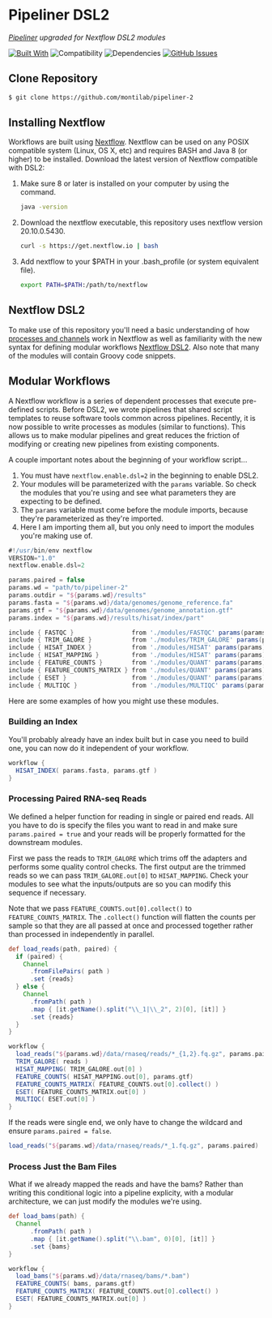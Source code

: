 # Pipeliner DSL2

<i>[Pipeliner](https://github.com/montilab/pipeliner) upgraded for Nextflow DSL2 modules</i>   

[![Built With](https://img.shields.io/badge/nextflow-DSL2-23aa62.svg?labelColor=000000)](https://www.nextflow.io/)
![Compatibility](https://img.shields.io/badge/Compatibility-Linux%20%2F%20OSX-orange.svg)
![Dependencies](https://img.shields.io/badge/dependencies-up%20to%20date-brightgreen.svg)
[![GitHub Issues](https://img.shields.io/github/issues/montilab/pipeliner-2.svg)](https://github.com/montilab/pipeliner-2/issues)


## Clone Repository

```bash
$ git clone https://github.com/montilab/pipeliner-2
```

## Installing Nextflow

Workflows are built using [Nextflow](https://www.nextflow.io/). Nextflow can be used on any POSIX compatible system (Linux, OS X, etc) and requires BASH and Java 8 (or higher) to be installed. Download the latest version of Nextflow compatible with DSL2:

1. Make sure 8 or later is installed on your computer by using the command.

   ```bash
   java -version
   ```

2. Download the nextflow executable, this repository uses nextflow version 20.10.0.5430.

   ```bash
   curl -s https://get.nextflow.io | bash
   ```

3. Add nextflow to your $PATH in your .bash_profile (or system equivalent file).

   ```bash
   export PATH=$PATH:/path/to/nextflow
   ```

## Nextflow DSL2

To make use of this repository you'll need a basic understanding of how [processes and channels](https://www.nextflow.io/docs/latest/basic.html) work in Nextflow as well as familiarity with the new syntax for defining modular workflows [Nextflow DSL2](https://www.nextflow.io/docs/latest/dsl2.html). Also note that many of the modules will contain Groovy code snippets.

## Modular Workflows

A Nextflow workflow is a series of dependent processes that execute pre-defined scripts. Before DSL2, we wrote pipelines that shared script templates to reuse software tools common across pipelines. Recently, it is now possible to write processes as modules (similar to functions). This allows us to make modular pipelines and great reduces the friction of modifying or creating new pipelines from existing components.

A couple important notes about the beginning of your workflow script...

1. You must have `nextflow.enable.dsl=2` in the beginning to enable DSL2.
2. Your modules will be parameterized with the `params` variable. So check the modules that you're using and see what parameters they are expecting to be defined.
3. The `params` variable must come before the module imports, because they're parameterized as they're imported.
4. Here I am importing them all, but you only need to import the modules you're making use of.

```groovy
#!/usr/bin/env nextflow
VERSION="1.0"
nextflow.enable.dsl=2

params.paired = false
params.wd = "path/to/pipeliner-2"
params.outdir = "${params.wd}/results"
params.fasta = "${params.wd}/data/genomes/genome_reference.fa"
params.gtf = "${params.wd}/data/genomes/genome_annotation.gtf"
params.index = "${params.wd}/results/hisat/index/part"

include { FASTQC }                from './modules/FASTQC' params(params)
include { TRIM_GALORE }           from './modules/TRIM_GALORE' params(params)
include { HISAT_INDEX }           from './modules/HISAT' params(params)
include { HISAT_MAPPING }         from './modules/HISAT' params(params)
include { FEATURE_COUNTS }        from './modules/QUANT' params(params)
include { FEATURE_COUNTS_MATRIX } from './modules/QUANT' params(params)
include { ESET }                  from './modules/QUANT' params(params)
include { MULTIQC }               from './modules/MULTIQC' params(params)
```

Here are some examples of how you might use these modules.

### Building an Index

You'll probably already have an index built but in case you need to build one, you can now do it independent of your workflow.

```groovy
workflow {
  HISAT_INDEX( params.fasta, params.gtf )
}
```

### Processing Paired RNA-seq Reads

We defined a helper function for reading in single or paired end reads. All you have to do is specify the files you want to read in and make sure `params.paired = true` and your reads will be properly formatted for the downstream modules.

First we pass the reads to `TRIM_GALORE` which trims off the adapters and performs some quality control checks. The first output are the trimmed reads so we can pass `TRIM_GALORE.out[0]` to `HISAT_MAPPING`. Check your modules to see what the inputs/outputs are so you can modify this sequence if necessary.

Note that we pass `FEATURE_COUNTS.out[0].collect()` to `FEATURE_COUNTS_MATRIX`. The `.collect()` function will flatten the counts per sample so that they are all passed at once and processed together rather than processed in independently in parallel. 

```groovy
def load_reads(path, paired) {
  if (paired) {
    Channel
      .fromFilePairs( path )
      .set {reads}
  } else {
    Channel
      .fromPath( path )
      .map { [it.getName().split("\\_1|\\_2", 2)[0], [it]] }
      .set {reads}
  }
}

workflow {
  load_reads("${params.wd}/data/rnaseq/reads/*_{1,2}.fq.gz", params.paired)
  TRIM_GALORE( reads )
  HISAT_MAPPING( TRIM_GALORE.out[0] )
  FEATURE_COUNTS( HISAT_MAPPING.out[0], params.gtf)
  FEATURE_COUNTS_MATRIX( FEATURE_COUNTS.out[0].collect() )
  ESET( FEATURE_COUNTS_MATRIX.out[0] )
  MULTIQC( ESET.out[0] )
}
```

If the reads were single end, we only have to change the wildcard and ensure `params.paired = false`.

```groovy
load_reads("${params.wd}/data/rnaseq/reads/*_1.fq.gz", params.paired)
```

### Process Just the Bam Files

What if we already mapped the reads and have the bams? Rather than writing this conditional logic into a pipeline explicity, with a modular architecture, we can just modify the modules we're using.

```groovy
def load_bams(path) {
  Channel
      .fromPath( path )
      .map { [it.getName().split("\\.bam", 0)[0], [it]] }
      .set {bams}
}

workflow {
  load_bams("${params.wd}/data/rnaseq/bams/*.bam")
  FEATURE_COUNTS( bams, params.gtf)
  FEATURE_COUNTS_MATRIX( FEATURE_COUNTS.out[0].collect() )
  ESET( FEATURE_COUNTS_MATRIX.out[0] )
}
```
